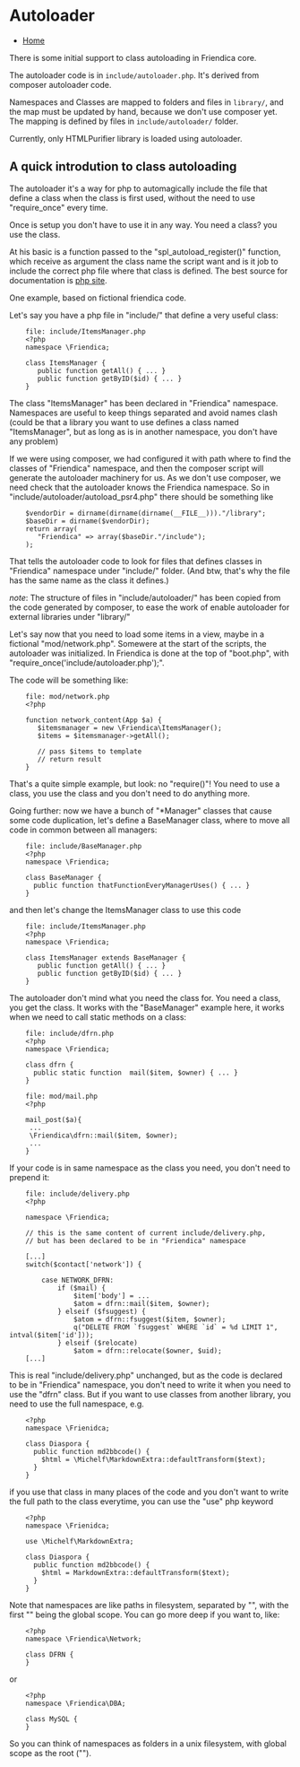 Autoloader
==========

* [Home](help)

There is some initial support to class autoloading in Friendica core.

The autoloader code is in `include/autoloader.php`.
It's derived from composer autoloader code.

Namespaces and Classes are mapped to folders and files in `library/`,
and the map must be updated by hand, because we don't use composer yet.
The mapping is defined by files in `include/autoloader/` folder.

Currently, only HTMLPurifier library is loaded using autoloader.


## A quick introdution to class autoloading

The autoloader it's a way for php to automagically include the file that define a class when the class is first used, without the need to use "require_once" every time.

Once is setup you don't have to use it in any way. You need a class? you use the class.

At his basic is a function passed to the "spl_autoload_register()" function, which receive as argument the class name the script want and is it job to include the correct php file where that class is defined.
The best source for documentation is [php site](http://php.net/manual/en/language.oop5.autoload.php).

One example, based on fictional friendica code.

Let's say you have a php file in "include/" that define a very useful class:

```
    file: include/ItemsManager.php
    <?php
    namespace \Friendica;

    class ItemsManager {
       public function getAll() { ... }
       public function getByID($id) { ... }
    }
```

The class "ItemsManager" has been declared in "Friendica" namespace.
Namespaces are useful to keep things separated and avoid names clash (could be that a library you want to use defines a class named "ItemsManager", but as long as is in another namespace, you don't have any problem)

If we were using composer, we had configured it with path where to find the classes of "Friendica" namespace, and then the composer script will generate the autoloader machinery for us.
As we don't use composer, we need check that the autoloader knows the Friendica namespace.
So in "include/autoloader/autoload_psr4.php" there should be something like

```
    $vendorDir = dirname(dirname(dirname(__FILE__)))."/library";
    $baseDir = dirname($vendorDir);
    return array(
       "Friendica" => array($baseDir."/include");
    );
```


That tells the autoloader code to look for files that defines classes in "Friendica" namespace under "include/" folder. (And btw, that's why the file has the same name as the class it defines.)

*note*: The structure of files in "include/autoloader/" has been copied from the code generated by composer, to ease the work of enable autoloader for external libraries under "library/"

Let's say now that you need to load some items in a view, maybe in a fictional "mod/network.php".
Somewere at the start of the scripts, the autoloader was initialized. In Friendica is done at the top of "boot.php", with "require_once('include/autoloader.php');".

The code will be something like:

```
    file: mod/network.php
    <?php

    function network_content(App $a) {
       $itemsmanager = new \Friendica\ItemsManager();
       $items = $itemsmanager->getAll();

       // pass $items to template
       // return result
    }
```

That's a quite simple example, but look: no "require()"!
You need to use a class, you use the class and you don't need to do anything more.

Going further: now we have a bunch of "*Manager" classes that cause some code duplication, let's define a BaseManager class, where to move all code in common between all managers:

```
    file: include/BaseManager.php
    <?php
    namespace \Friendica;

    class BaseManager {
      public function thatFunctionEveryManagerUses() { ... }
    }
```

and then let's change the ItemsManager class to use this code

```
    file: include/ItemsManager.php
    <?php
    namespace \Friendica;

    class ItemsManager extends BaseManager {
       public function getAll() { ... }
       public function getByID($id) { ... }
    }
```

The autoloader don't mind what you need the class for. You need a class, you get the class.
It works with the "BaseManager" example here, it works when we need to call static methods on a class:

```
    file: include/dfrn.php
    <?php
    namespace \Friendica;

    class dfrn {
      public static function  mail($item, $owner) { ... }
    }
```

```
    file: mod/mail.php
    <?php

    mail_post($a){
     ...
     \Friendica\dfrn::mail($item, $owner);
     ...
    }
```

If your code is in same namespace as the class you need, you don't need to prepend it:

```
    file: include/delivery.php
    <?php

    namespace \Friendica;

    // this is the same content of current include/delivery.php,
    // but has been declared to be in "Friendica" namespace

    [...]
    switch($contact['network']) {

        case NETWORK_DFRN:
            if ($mail) {
                $item['body'] = ...
                $atom = dfrn::mail($item, $owner);
            } elseif ($fsuggest) {
                $atom = dfrn::fsuggest($item, $owner);
                q("DELETE FROM `fsuggest` WHERE `id` = %d LIMIT 1", intval($item['id']));
            } elseif ($relocate)
                $atom = dfrn::relocate($owner, $uid);
    [...]
```

This is real "include/delivery.php" unchanged, but as the code is declared to be in "Friendica" namespace, you don't need to write it when you need to use the "dfrn" class.
But if you want to use classes from another library, you need to use the full namespace, e.g.

```
    <?php
    namespace \Frienidca;

    class Diaspora {
      public function md2bbcode() {
        $html = \Michelf\MarkdownExtra::defaultTransform($text);
      }
    }
```

if you use that class in many places of the code and you don't want to write the full path to the class everytime, you can use the "use" php keyword

```
    <?php
    namespace \Frienidca;

    use \Michelf\MarkdownExtra;

    class Diaspora {
      public function md2bbcode() {
        $html = MarkdownExtra::defaultTransform($text);
      }
    }
```

Note that namespaces are like paths in filesystem, separated by "\", with the first "\" being the global scope.
You can go more deep if you want to, like:

```
    <?php
    namespace \Friendica\Network;

    class DFRN {
    }
```

or

```
    <?php
    namespace \Friendica\DBA;

    class MySQL {
    }
```

So you can think of namespaces as folders in a unix filesystem, with global scope as the root ("\").

